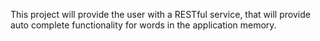 This project will provide the user with a RESTful service, that will provide auto complete functionality for words in the application memory.
